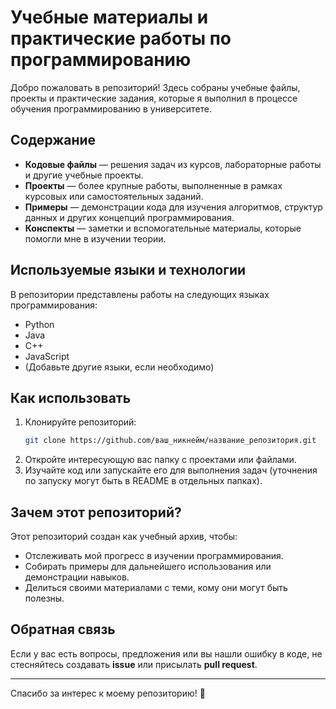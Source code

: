 # Учебные материалы и практические работы по программированию

Добро пожаловать в репозиторий! Здесь собраны учебные файлы, проекты и практические задания, которые я выполнил в процессе обучения программированию в университете.

## Содержание

- **Кодовые файлы** — решения задач из курсов, лабораторные работы и другие учебные проекты.
- **Проекты** — более крупные работы, выполненные в рамках курсовых или самостоятельных заданий.
- **Примеры** — демонстрации кода для изучения алгоритмов, структур данных и других концепций программирования.
- **Конспекты** — заметки и вспомогательные материалы, которые помогли мне в изучении теории.

## Используемые языки и технологии

В репозитории представлены работы на следующих языках программирования:
- Python
- Java
- C++
- JavaScript
- (Добавьте другие языки, если необходимо)

## Как использовать

1. Клонируйте репозиторий:
   ```bash
   git clone https://github.com/ваш_никнейм/название_репозитория.git
   ```
2. Откройте интересующую вас папку с проектами или файлами.
3. Изучайте код или запускайте его для выполнения задач (уточнения по запуску могут быть в README в отдельных папках).

## Зачем этот репозиторий?

Этот репозиторий создан как учебный архив, чтобы:
- Отслеживать мой прогресс в изучении программирования.
- Собирать примеры для дальнейшего использования или демонстрации навыков.
- Делиться своими материалами с теми, кому они могут быть полезны.

## Обратная связь

Если у вас есть вопросы, предложения или вы нашли ошибку в коде, не стесняйтесь создавать **issue** или присылать **pull request**.  

---

Спасибо за интерес к моему репозиторию! 🚀 

